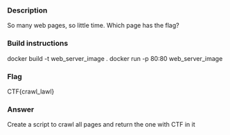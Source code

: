 ### Description
So many web pages, so little time. Which page has the flag?

### Build instructions
docker build -t web_server_image .
docker run -p 80:80 web_server_image

### Flag
CTF{crawl_lawl}

### Answer
Create a script to crawl all pages and return the one with CTF in it
